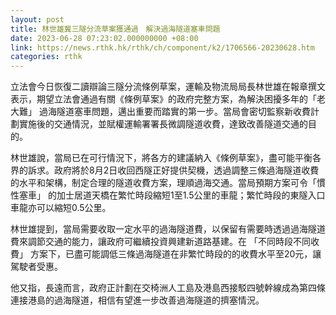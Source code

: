 ```yaml
---
layout: post
title: 林世雄冀三隧分流草案獲通過　解決過海隧道塞車問題
date: 2023-06-28 07:23:02.000000000 +08:00
link: https://news.rthk.hk/rthk/ch/component/k2/1706566-20230628.htm
categories: rthk
---
```


立法會今日恢復二讀辯論三隧分流條例草案，運輸及物流局局長林世雄在報章撰文表示，期望立法會通過有關《條例草案》的政府完整方案，為解決困擾多年的「老大難」 過海隧道塞車問題，邁出重要而踏實的第一步。當局會密切監察新收費計劃實施後的交通情況，並賦權運輸署署長微調隧道收費，達致改善隧道交通的目的。

林世雄說，當局已在可行情況下，將各方的建議納入《條例草案》，盡可能平衡各界的訴求。政府將於8月2日收回西隧正好提供契機，透過調整三條過海隧道收費的水平和架構，制定合理的隧道收費方案，理順過海交通。當局預期方案可令「慣性塞車」 的加士居道天橋在繁忙時段縮短1至1.5公里的車龍；繁忙時段的東隧入口車龍亦可以縮短0.5公里。

林世雄提到，當局需要收取一定水平的過海隧道費，以保留有需要時透過過海隧道費來調節交通的能力，讓政府可繼續投資興建新道路基建。在 「不同時段不同收費」 方案下，已盡可能調低三條過海隧道在非繁忙時段的的收費水平至20元，讓駕駛者受惠。

他又指，長遠而言，政府正計劃在交椅洲人工島及港島西接駁四號幹線成為第四條連接港島的過海隧道，相信有望進一步改善過海隧道的擠塞情況。
